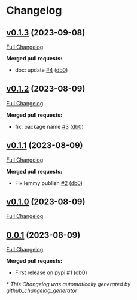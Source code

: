# Changelog

## [v0.1.3](https://github.com/db0/pythonseer/tree/v0.1.3) (2023-09-08)

[Full Changelog](https://github.com/db0/pythonseer/compare/v0.1.2...v0.1.3)

**Merged pull requests:**

- doc: update [\#4](https://github.com/db0/pythonseer/pull/4) ([db0](https://github.com/db0))

## [v0.1.2](https://github.com/db0/pythonseer/tree/v0.1.2) (2023-08-09)

[Full Changelog](https://github.com/db0/pythonseer/compare/v0.1.1...v0.1.2)

**Merged pull requests:**

- fix: package name [\#3](https://github.com/db0/pythonseer/pull/3) ([db0](https://github.com/db0))

## [v0.1.1](https://github.com/db0/pythonseer/tree/v0.1.1) (2023-08-09)

[Full Changelog](https://github.com/db0/pythonseer/compare/v0.1.0...v0.1.1)

**Merged pull requests:**

- Fix lemmy publish [\#2](https://github.com/db0/pythonseer/pull/2) ([db0](https://github.com/db0))

## [v0.1.0](https://github.com/db0/pythonseer/tree/v0.1.0) (2023-08-09)

[Full Changelog](https://github.com/db0/pythonseer/compare/0.0.1...v0.1.0)

## [0.0.1](https://github.com/db0/pythonseer/tree/0.0.1) (2023-08-09)

[Full Changelog](https://github.com/db0/pythonseer/compare/41d38f11b23fe5f15caf0078e50a175cbcfecb07...0.0.1)

**Merged pull requests:**

- First release on pypi [\#1](https://github.com/db0/pythonseer/pull/1) ([db0](https://github.com/db0))



\* *This Changelog was automatically generated by [github_changelog_generator](https://github.com/github-changelog-generator/github-changelog-generator)*
